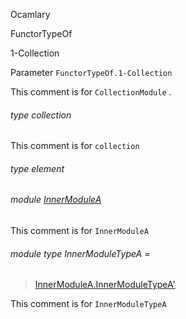 Ocamlary

FunctorTypeOf

1-Collection

Parameter `FunctorTypeOf.1-Collection`

This comment is for `CollectionModule` .

<a id="type-collection"></a>

###### type collection

This comment is for `collection`

<a id="type-element"></a>

###### type element

<a id="module-InnerModuleA"></a>

###### module [InnerModuleA](Ocamlary.FunctorTypeOf.argument-1-Collection.InnerModuleA.md)

This comment is for `InnerModuleA`

<a id="module-type-InnerModuleTypeA"></a>

###### module type InnerModuleTypeA =

> [InnerModuleA.InnerModuleTypeA'](Ocamlary.FunctorTypeOf.argument-1-Collection.InnerModuleA.module-type-InnerModuleTypeA'.md)


This comment is for `InnerModuleTypeA`